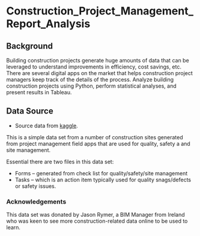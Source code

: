 # Construction_Project_Management_Report_Analysis

## Background 
Building construction projects generate huge amounts of data that can be leveraged to understand improvements in efficiency, cost savings, etc. There are several digital apps on the market that helps construction project managers keep track of the details of the process.  Analyze building construction projects using Python, perform statistical analyses, and present results in Tableau.

## Data Source
* Source data from [kaggle](https://www.kaggle.com/claytonmiller/construction-and-project-management-example-data).

This is a simple data set from a number of construction sites generated from project management field apps that are used for quality, safety a and site management.

Essential there are two files in this data set:
* Forms – generated from check list for quality/safety/site management
* Tasks – which is an action item typically used for quality snags/defects or safety issues.

### Acknowledgements
This data set was donated by Jason Rymer, a BIM Manager from Ireland who was keen to see more construction-related data online to be used to learn.


